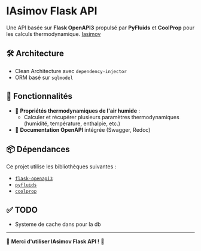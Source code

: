 # IAsimov Flask API

Une API basée sur **Flask OpenAPI3** propulsé par **PyFluids** et **CoolProp** pour les calculs thermodynamique.
[Iasimov](https://iasimov.pythonanywhere.com/openapi/)

## 🛠 Architecture
  - Clean Architecture avec `dependency-injector`
  - ORM basé sur `sqlmodel`

## 🚀 Fonctionnalités
- 💨 **Propriétés thermodynamiques de l'air humide** :
  - Calculer et récupérer plusieurs paramètres thermodynamiques (humidité, température, enthalpie, etc.)
- 📄 **Documentation OpenAPI** intégrée (Swagger, Redoc)

## 📦 Dépendances
Ce projet utilise les bibliothèques suivantes :
- [`flask-openapi3`](https://luolingchun.github.io/flask-openapi3/v4.x/)
- [`pyfluids`](https://github.com/portyanikhin/PyFluids)
- [`coolprop`](http\://coolprop.org/)

## ✅ TODO
- Systeme de cache dans pour la db
---

🎉 **Merci d'utiliser IAsimov Flask API !** 🚀
